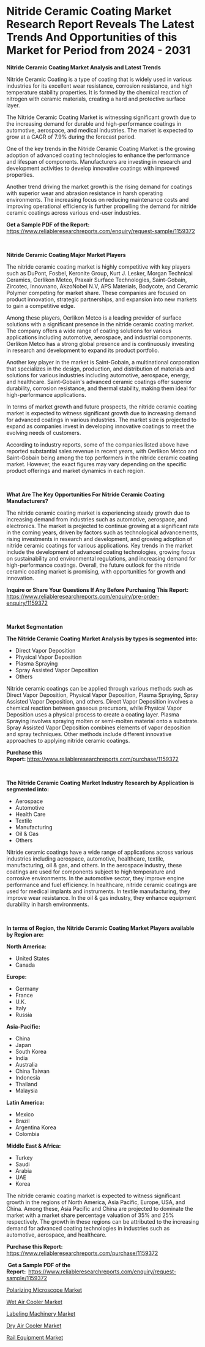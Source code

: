 <p><h1>Nitride Ceramic Coating Market Research Report Reveals The Latest Trends And Opportunities of this Market for Period from 2024 - 2031</h1></p><p><strong>Nitride Ceramic Coating Market Analysis and Latest Trends</strong></p>
<p><p>Nitride Ceramic Coating is a type of coating that is widely used in various industries for its excellent wear resistance, corrosion resistance, and high temperature stability properties. It is formed by the chemical reaction of nitrogen with ceramic materials, creating a hard and protective surface layer.</p><p>The Nitride Ceramic Coating Market is witnessing significant growth due to the increasing demand for durable and high-performance coatings in automotive, aerospace, and medical industries. The market is expected to grow at a CAGR of 7.9% during the forecast period.</p><p>One of the key trends in the Nitride Ceramic Coating Market is the growing adoption of advanced coating technologies to enhance the performance and lifespan of components. Manufacturers are investing in research and development activities to develop innovative coatings with improved properties.</p><p>Another trend driving the market growth is the rising demand for coatings with superior wear and abrasion resistance in harsh operating environments. The increasing focus on reducing maintenance costs and improving operational efficiency is further propelling the demand for nitride ceramic coatings across various end-user industries.</p></p>
<p><strong>Get a Sample PDF of the Report:&nbsp;</strong> <a href="https://www.reliableresearchreports.com/enquiry/request-sample/1159372">https://www.reliableresearchreports.com/enquiry/request-sample/1159372</a></p>
<p>&nbsp;</p>
<p><strong>Nitride Ceramic Coating Major Market Players</strong></p>
<p><p>The nitride ceramic coating market is highly competitive with key players such as DuPont, Fosbel, Keronite Group, Kurt J. Lesker, Morgan Technical Ceramics, Oerlikon Metco, Praxair Surface Technologies, Saint-Gobain, Zircotec, Innovnano, AkzoNobel N.V, APS Materials, Bodycote, and Ceramic Polymer competing for market share. These companies are focused on product innovation, strategic partnerships, and expansion into new markets to gain a competitive edge.</p><p>Among these players, Oerlikon Metco is a leading provider of surface solutions with a significant presence in the nitride ceramic coating market. The company offers a wide range of coating solutions for various applications including automotive, aerospace, and industrial components. Oerlikon Metco has a strong global presence and is continuously investing in research and development to expand its product portfolio.</p><p>Another key player in the market is Saint-Gobain, a multinational corporation that specializes in the design, production, and distribution of materials and solutions for various industries including automotive, aerospace, energy, and healthcare. Saint-Gobain's advanced ceramic coatings offer superior durability, corrosion resistance, and thermal stability, making them ideal for high-performance applications.</p><p>In terms of market growth and future prospects, the nitride ceramic coating market is expected to witness significant growth due to increasing demand for advanced coatings in various industries. The market size is projected to expand as companies invest in developing innovative coatings to meet the evolving needs of customers.</p><p>According to industry reports, some of the companies listed above have reported substantial sales revenue in recent years, with Oerlikon Metco and Saint-Gobain being among the top performers in the nitride ceramic coating market. However, the exact figures may vary depending on the specific product offerings and market dynamics in each region.</p></p>
<p>&nbsp;</p>
<p><strong>What Are The Key Opportunities For Nitride Ceramic Coating Manufacturers?</strong></p>
<p><p>The nitride ceramic coating market is experiencing steady growth due to increasing demand from industries such as automotive, aerospace, and electronics. The market is projected to continue growing at a significant rate in the coming years, driven by factors such as technological advancements, rising investments in research and development, and growing adoption of nitride ceramic coatings for various applications. Key trends in the market include the development of advanced coating technologies, growing focus on sustainability and environmental regulations, and increasing demand for high-performance coatings. Overall, the future outlook for the nitride ceramic coating market is promising, with opportunities for growth and innovation.</p></p>
<p><strong>Inquire or Share Your Questions If Any Before Purchasing This Report:</strong> <a href="https://www.reliableresearchreports.com/enquiry/pre-order-enquiry/1159372">https://www.reliableresearchreports.com/enquiry/pre-order-enquiry/1159372</a></p>
<p>&nbsp;</p>
<p><strong>Market Segmentation</strong></p>
<p><strong>The Nitride Ceramic Coating Market Analysis by types is segmented into:</strong></p>
<p><ul><li>Direct Vapor Deposition</li><li>Physical Vapor Deposition</li><li>Plasma Spraying</li><li>Spray Assisted Vapor Deposition</li><li>Others</li></ul></p>
<p><p>Nitride ceramic coatings can be applied through various methods such as Direct Vapor Deposition, Physical Vapor Deposition, Plasma Spraying, Spray Assisted Vapor Deposition, and others. Direct Vapor Deposition involves a chemical reaction between gaseous precursors, while Physical Vapor Deposition uses a physical process to create a coating layer. Plasma Spraying involves spraying molten or semi-molten material onto a substrate. Spray Assisted Vapor Deposition combines elements of vapor deposition and spray techniques. Other methods include different innovative approaches to applying nitride ceramic coatings.</p></p>
<p><strong>Purchase this Report:&nbsp;</strong><a href="https://www.reliableresearchreports.com/purchase/1159372">https://www.reliableresearchreports.com/purchase/1159372</a></p>
<p>&nbsp;</p>
<p><strong>The Nitride Ceramic Coating Market Industry Research by Application is segmented into:</strong></p>
<p><ul><li>Aerospace</li><li>Automotive</li><li>Health Care</li><li>Textile</li><li>Manufacturing</li><li>Oil & Gas</li><li>Others</li></ul></p>
<p><p>Nitride ceramic coatings have a wide range of applications across various industries including aerospace, automotive, healthcare, textile, manufacturing, oil & gas, and others. In the aerospace industry, these coatings are used for components subject to high temperature and corrosive environments. In the automotive sector, they improve engine performance and fuel efficiency. In healthcare, nitride ceramic coatings are used for medical implants and instruments. In textile manufacturing, they improve wear resistance. In the oil & gas industry, they enhance equipment durability in harsh environments.</p></p>
<p>&nbsp;</p>
<p><strong>In terms of Region, the Nitride Ceramic Coating Market Players available by Region are:</strong></p>
<p>
    <p> <strong> North America: </strong>
        <ul>
            <li>United States</li>
            <li>Canada</li>
        </ul>
        </p> 
    <p> <strong> Europe: </strong>
        <ul>
            <li>Germany</li>
            <li>France</li>
            <li>U.K.</li>
            <li>Italy</li>
            <li>Russia</li>
        </ul>
        </p> 
    <p> <strong> Asia-Pacific: </strong>
        <ul>
            <li>China</li>
            <li>Japan</li>
            <li>South Korea</li>
            <li>India</li>
            <li>Australia</li>
            <li>China Taiwan</li>
            <li>Indonesia</li>
            <li>Thailand</li>
            <li>Malaysia</li>
        </ul>
        </p> 
    <p> <strong> Latin America: </strong>
        <ul>
            <li>Mexico</li>
            <li>Brazil</li>
            <li>Argentina Korea</li>
            <li>Colombia</li>
        </ul>
        </p> 
    <p> <strong> Middle East & Africa: </strong>
        <ul>
            <li>Turkey</li>
            <li>Saudi</li>
            <li>Arabia</li>
            <li>UAE</li>
            <li>Korea</li>
        </ul>
    </p>
    </p>
<p><p>The nitride ceramic coating market is expected to witness significant growth in the regions of North America, Asia Pacific, Europe, USA, and China. Among these, Asia Pacific and China are projected to dominate the market with a market share percentage valuation of 35% and 25% respectively. The growth in these regions can be attributed to the increasing demand for advanced coating technologies in industries such as automotive, aerospace, and healthcare.</p></p>
<p><strong>Purchase this Report: </strong><a href="https://www.reliableresearchreports.com/purchase/1159372">https://www.reliableresearchreports.com/purchase/1159372</a></p>
<p>&nbsp;<strong>Get a Sample PDF of the Report:&nbsp;&nbsp;</strong><a href="https://www.reliableresearchreports.com/enquiry/request-sample/1159372">https://www.reliableresearchreports.com/enquiry/request-sample/1159372</a></p>
<p><strong></strong></p>
<p><p><a href="https://medium.com/@jeanlopez1945/polarizing-microscope-market-analysis-its-cagr-market-segmentation-and-global-industry-overview-67756c098d7b">Polarizing Microscope Market</a></p><p><a href="https://medium.com/@rosejohnson762014/wet-air-cooler-nbsp-market-focuses-on-market-share-size-and-projected-forecast-till-2031-19cbe4ee0056">Wet Air Cooler Market</a></p><p><a href="https://medium.com/@jeanlopez1945/decoding-labeling-machinery-market-metrics-market-share-trends-and-growth-patterns-43a282725eaa">Labeling Machinery Market</a></p><p><a href="https://medium.com/@rosejohnson762014/dry-air-cooler-market-competitive-analysis-market-trends-and-forecast-to-2031-fe4174441458">Dry Air Cooler Market</a></p><p><a href="https://medium.com/@sarademiri71/rail-equipment-market-report-reveals-the-latest-trends-and-growth-opportunities-of-this-market-573f386c5688">Rail Equipment Market</a></p></p>